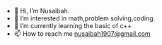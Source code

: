 - 👋 Hi, I’m Nusaibah.
- 👀 I’m interested in math,problem solving,coding.
- 🌱 I’m currently learning the basic of c++
- 📫 How to reach me nusaibah1907@gmail.com

<!---
NusaibahAfifa/NusaibahAfifa is a ✨ special ✨ repository because its `README.md` (this file) appears on your GitHub profile.
You can click the Preview link to take a look at your changes.
--->
